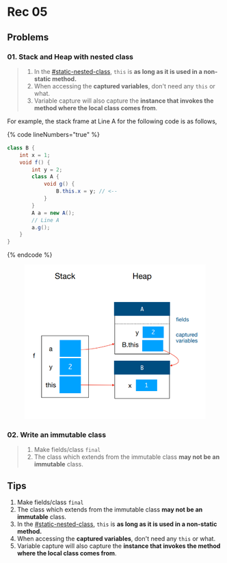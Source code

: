 # Rec 05

## Problems

### 01. Stack and Heap with nested class

> 1. In the [#static-nested-class](../lecture/lec-07-immutability-and-nested-classes.md#static-nested-class "mention"), `this` is **as long as it is used in a non-static method.**
> 2. When accessing the **captured variables**, don't need any `this` or what.
> 3. Variable capture will also capture the **instance that invokes the method where the local class comes from**.

For example, the stack frame at Line A for the following code is as follows,

{% code lineNumbers="true" %}
```java
class B {
    int x = 1;
    void f() {
        int y = 2;
        class A {
            void g() {
                B.this.x = y; // <--
            }
        }
        A a = new A();
        // Line A
        a.g();
    }
}
```
{% endcode %}

<figure><img src="../../.gitbook/assets/rec05-1-c.png" alt="" width="548"><figcaption></figcaption></figure>

### 02. Write an immutable class

> 1. Make fields/class `final`
> 2. The class which extends from the immutable class **may not be an immutable** class.

## Tips

1. Make fields/class `final`
2. The class which extends from the immutable class **may not be an immutable** class.
3. In the [#static-nested-class](../lecture/lec-07-immutability-and-nested-classes.md#static-nested-class "mention"), `this` is **as long as it is used in a non-static method.**
4. When accessing the **captured variables**, don't need any `this` or what.
5. Variable capture will also capture the **instance that invokes the method where the local class comes from**.
